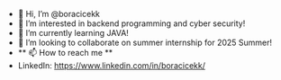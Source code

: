- 👋 Hi, I’m @boracicekk
- 👀 I’m interested in backend programming and cyber security!
- 🌱 I’m currently learning JAVA!
- 💞️ I’m looking to collaborate on summer internship for 2025 Summer!
- ** 📫 How to reach me ** 
- LinkedIn: https://www.linkedin.com/in/boracicekk/

<!---
boracicekk/boracicekk is a ✨ special ✨ repository because its `README.md` (this file) appears on your GitHub profile.
You can click the Preview link to take a look at your changes.
--->
